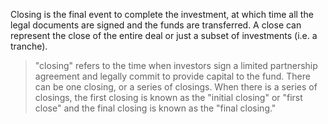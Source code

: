 Closing is the final event to complete the investment, at which time all the legal documents are signed and the funds are transferred. A close can represent the close of the entire deal or just a subset of investments (i.e. a tranche).

> "closing" refers to the time when investors sign a limited partnership agreement and legally commit to provide capital to the fund.  There can be one closing, or a series of closings.  When there is a series of closings, the first closing is known as the "initial closing" or "first close" and the final closing is known as the "final closing."